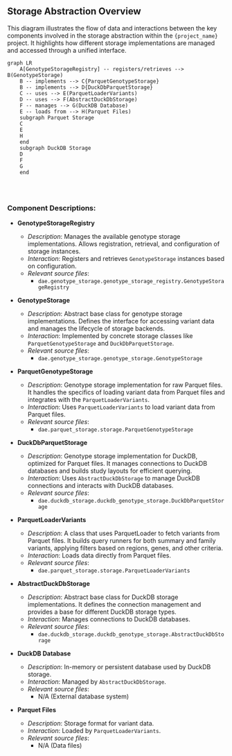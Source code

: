 ## Storage Abstraction Overview

This diagram illustrates the flow of data and interactions between the key components involved in the storage abstraction within the `{project_name}` project. It highlights how different storage implementations are managed and accessed through a unified interface.

```mermaid
graph LR
    A[GenotypeStorageRegistry] -- registers/retrieves --> B(GenotypeStorage) 
    B -- implements --> C{ParquetGenotypeStorage}
    B -- implements --> D{DuckDbParquetStorage}
    C -- uses --> E(ParquetLoaderVariants)
    D -- uses --> F(AbstractDuckDbStorage)
    F -- manages --> G(DuckDB Database)
    E -- loads from --> H(Parquet Files)
    subgraph Parquet Storage
    C
    E
    H
    end
    subgraph DuckDB Storage
    D
    F
    G
    end




```

### Component Descriptions:

- **GenotypeStorageRegistry**
  - *Description*: Manages the available genotype storage implementations. Allows registration, retrieval, and configuration of storage instances.
  - *Interaction*: Registers and retrieves `GenotypeStorage` instances based on configuration.
  - *Relevant source files*:
    - `dae.genotype_storage.genotype_storage_registry.GenotypeStorageRegistry`

- **GenotypeStorage**
  - *Description*: Abstract base class for genotype storage implementations. Defines the interface for accessing variant data and manages the lifecycle of storage backends.
  - *Interaction*: Implemented by concrete storage classes like `ParquetGenotypeStorage` and `DuckDbParquetStorage`.
  - *Relevant source files*:
    - `dae.genotype_storage.genotype_storage.GenotypeStorage`

- **ParquetGenotypeStorage**
  - *Description*: Genotype storage implementation for raw Parquet files. It handles the specifics of loading variant data from Parquet files and integrates with the `ParquetLoaderVariants`.
  - *Interaction*: Uses `ParquetLoaderVariants` to load variant data from Parquet files.
  - *Relevant source files*:
    - `dae.parquet_storage.storage.ParquetGenotypeStorage`

- **DuckDbParquetStorage**
  - *Description*: Genotype storage implementation for DuckDB, optimized for Parquet files. It manages connections to DuckDB databases and builds study layouts for efficient querying.
  - *Interaction*: Uses `AbstractDuckDbStorage` to manage DuckDB connections and interacts with DuckDB databases.
  - *Relevant source files*:
    - `dae.duckdb_storage.duckdb_genotype_storage.DuckDbParquetStorage`

- **ParquetLoaderVariants**
  - *Description*: A class that uses ParquetLoader to fetch variants from Parquet files. It builds query runners for both summary and family variants, applying filters based on regions, genes, and other criteria.
  - *Interaction*: Loads data directly from Parquet files.
  - *Relevant source files*:
    - `dae.parquet_storage.storage.ParquetLoaderVariants`

- **AbstractDuckDbStorage**
  - *Description*: Abstract base class for DuckDB storage implementations. It defines the connection management and provides a base for different DuckDB storage types.
  - *Interaction*: Manages connections to DuckDB databases.
  - *Relevant source files*:
    - `dae.duckdb_storage.duckdb_genotype_storage.AbstractDuckDbStorage`

- **DuckDB Database**
  - *Description*: In-memory or persistent database used by DuckDB storage.
  - *Interaction*: Managed by `AbstractDuckDbStorage`.
  - *Relevant source files*:
    - N/A (External database system)

- **Parquet Files**
  - *Description*: Storage format for variant data.
  - *Interaction*: Loaded by `ParquetLoaderVariants`.
  - *Relevant source files*:
    - N/A (Data files)
